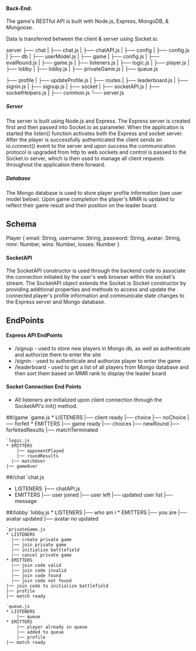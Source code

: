 #### Back-End:
The game's RESTful API is built with Node.js, Express, MongoDB, & Mongoose.

Data is transferred between the client & server using Socket.io.

server
├── chat
|   ├── chat.js
|   ├── chatAPI.js
|
├── config
|   ├── config.js
|
├── db
|   ├── userModel.js
|
├── game
|   ├── config.js
|   ├── evalRound.js
|   ├── game.js
|   ├── listeners.js
|   ├── logic.js
|   ├── player.js
|
├── lobby
|   ├── lobby.js
|   ├── privateGame.js
|   ├── queue.js

├── profile
|   ├── updateProfile.js
|
├── routes
|   ├── leaderboard.js
|   ├── signin.js
|   ├── signup.js
|
├── socket
|   ├── socketAPI.js
|   ├── socketHelpers.js
|
├── common.js
└── server.js

##### Server
The server is built using Node.js and Express. The Express server is created first and then passed into Socket.io as parameter. When the application is started the listen() function activates both the Express and socket server. After the player is successfully authenticated the client sends an io.connect() event to the server and upon success the communication protocol is upgraded from http to web sockets and control is passed to the Socket.io server, which is then used to manage all client requests throughout the application there forward.

##### Database
The Mongo database is used to store player profile information (see user model below). Upon game completion the player's MMR is updated to reflect their game result and their position on the leader board.

## Schema
 Player {
  email: String,
  username: String,
  password: String,
  avatar: String,
  mmr: Number,
  wins: Number,
  losses: Number
 }

#### SocketAPI
The SocketAPI constructor is used through the backend code to associate the connection initiated by the user's web browser within the socket's stream. The SocketAPI object extends the Socket.io Socket constructor by providing additional properties and methods to access and update the connected player's profile information and communicate state changes to the Express server and Mongo database.

## EndPoints
#### Express API EndPoints
* /signup - used to store new players in Mongo db, as well as authenticate and authorize them to enter the site
* /signin - used to authenticate and authorize player to enter the game
* /leaderboard - used to get a list of all players from Mongo database and then sort them based on MMR rank to display the
   leader board

#### Socket Connection End Points
* All listeners are initialized upon client connection through the SocketAPI's init() method.

##/game
	`game.js
	* LISTENERS
    |── client ready
    |── choice
    |── noChoice
    |── forfeit
	* EMITTERS
		|── game ready
		|── choices
  	|── newRound
    |── forfeitedResults
  	|── matchTerminated

	`logic.js
	* EMITTERS
		|── opponentPlayed
		|── roundResults
	  |── matchOver
    |── gameOver

##/chat
	`chat.js
 * LISTENERS
   ├── chatAPI.js
 * EMITTERS
	 |── user joined
	 |── user left
   |── updated user list
   |── message

##/lobby
 `lobby.js
	* LISTENERS
		|── who am i
	* EMITTERS
		|── you are
		|── avatar updated
  	|── avatar no updated

	`privateGame.js
	* LISTENERS
	  |── create private game
	  |── join private game
	  |── initialize battlefield
	  |── cancel private game
	* EMITTERS
	  |── join code valid
	  |── join code invalid
	  |── join code found
	  |── join code not found
    |── join code to initialize battlefield
    |── profile
    |── match ready

	`queue.js
	* LISTENERS
		|── queue
	* EMITTERS
		|── player already in queue
		|── added to queue
		|── profile
  	|── match ready


